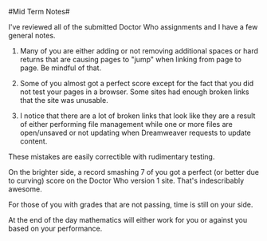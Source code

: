 #Mid Term Notes#

I've reviewed all of the submitted Doctor Who assignments and I have a few general notes.

1. Many of you are either adding or not removing additional spaces or hard returns that are causing pages to "jump" when linking from page to page. Be mindful of that.

2. Some of you almost got a perfect score except for the fact that you did not test your pages in a browser. Some sites had enough broken links that the site was unusable.

3. I notice that there are a lot of broken links that look like they are a result of either performing file management while one or more files are open/unsaved or not updating when Dreamweaver requests to update content.

These mistakes are easily correctible with rudimentary testing.

On the brighter side, a record smashing 7 of you got a perfect (or better due to curving) score on the Doctor Who version 1 site. That's indescribably awesome.

For those of you with grades that are not passing, time is still on your side.

At the end of the day mathematics will either work for you or against you based on your performance.
